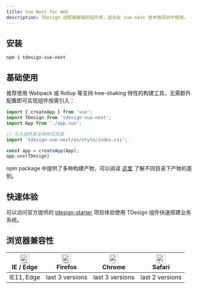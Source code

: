 ```yaml
---
title: Vue Next for Web
description: TDesign 适配桌面端的组件库，适合在 vue-next 技术栈项目中使用。
---
```


## 安装

```shell
npm i tdesign-vue-next
```

## 基础使用

推荐使用 Webpack 或 Rollup 等支持 tree-shaking 特性的构建工具，无需额外配置即可实现组件按需引入：

```js
import { createApp } from 'vue';
import TDesign from 'tdesign-vue-next';
import App from './app.vue';

// 引入组件库全局样式资源
import 'tdesign-vue-next/es/style/index.css';

const app = createApp(App);
app.use(TDesign)
```

npm package 中提供了多种构建产物，可以阅读 [这里](https://github.com/TDesignOteam/tdesign-common/blob/develop/develop-install.md) 了解不同目录下产物的差别。

## 快速体验

可以访问官方提供的 [tdesign-starter](https://tdesign.tencent.com/starter/vue/) 项目体验使用 TDesign 组件快速搭建业务系统。

## 浏览器兼容性

| [<img src="https://raw.githubusercontent.com/alrra/browser-logos/master/src/edge/edge_48x48.png" alt="IE / Edge" width="24px" height="24px" />](http://godban.github.io/browsers-support-badges/)<br/>IE / Edge | [<img src="https://raw.githubusercontent.com/alrra/browser-logos/master/src/firefox/firefox_48x48.png" alt="Firefox" width="24px" height="24px" />](http://godban.github.io/browsers-support-badges/)<br/>Firefox | [<img src="https://raw.githubusercontent.com/alrra/browser-logos/master/src/chrome/chrome_48x48.png" alt="Chrome" width="24px" height="24px" />](http://godban.github.io/browsers-support-badges/)<br/>Chrome | [<img src="https://raw.githubusercontent.com/alrra/browser-logos/master/src/safari/safari_48x48.png" alt="Safari" width="24px" height="24px" />](http://godban.github.io/browsers-support-badges/)<br/>Safari |
| --------------------------------------------------------------------------------------------------------------------------------------------------------------------------------------------------------------- | ----------------------------------------------------------------------------------------------------------------------------------------------------------------------------------------------------------------- | ------------------------------------------------------------------------------------------------------------------------------------------------------------------------------------------------------------- | ------------------------------------------------------------------------------------------------------------------------------------------------------------------------------------------------------------- |
| IE11, Edge                                                                                                                                                                                                      | last 3 versions                                                                                                                                                                                                   | last 3 versions                                                                                                                                                                                               | last 2 versions                                                                                                                                                                                               |
